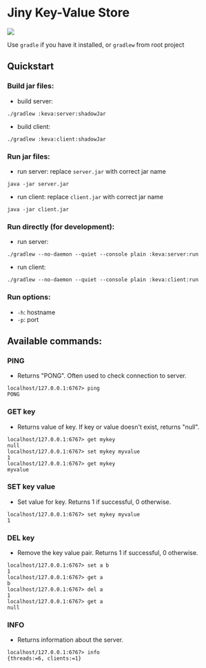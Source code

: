 # Jiny Key-Value Store

![](https://i.imgur.com/kUEAX6q.png)

Use `gradle` if you have it installed, or `gradlew` from root project

## Quickstart

### Build jar files:
- build server:
```
./gradlew :keva:server:shadowJar
```
- build client:
```
./gradlew :keva:client:shadowJar
```

### Run jar files:
- run server: replace `server.jar` with correct jar name
```
java -jar server.jar
```
- run client: replace `client.jar` with correct jar name
```
java -jar client.jar
```

### Run directly (for development):
- run server:
```
./gradlew --no-daemon --quiet --console plain :keva:server:run
```
- run client:
```
./gradlew --no-daemon --quiet --console plain :keva:client:run
```

### Run options:
- ```-h```: hostname
- ```-p```: port

## Available commands:
### PING
- Returns "PONG". Often used to check connection to server.
```
localhost/127.0.0.1:6767> ping
PONG
```
### GET key 
- Returns value of key. If key or value doesn't exist, returns "null". 
```
localhost/127.0.0.1:6767> get mykey
null
localhost/127.0.0.1:6767> set mykey myvalue
1
localhost/127.0.0.1:6767> get mykey
myvalue
```
### SET key value
- Set value for key. Returns 1 if successful, 0 otherwise.
```
localhost/127.0.0.1:6767> set mykey myvalue
1
```
### DEL key
- Remove the key value pair. Returns 1 if successful, 0 otherwise.
```
localhost/127.0.0.1:6767> set a b
1
localhost/127.0.0.1:6767> get a
b
localhost/127.0.0.1:6767> del a
1
localhost/127.0.0.1:6767> get a
null
```
### INFO
- Returns information about the server.
```
localhost/127.0.0.1:6767> info
{threads:=6, clients:=1}
```
